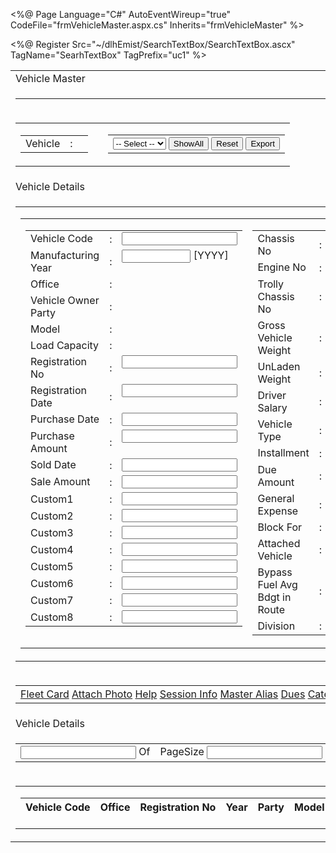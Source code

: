 <%@ Page Language="C#" AutoEventWireup="true" CodeFile="frmVehicleMaster.aspx.cs"
    Inherits="frmVehicleMaster" %>

<%@ Register Src="~/dlhEmist/SearchTextBox/SearchTextBox.ascx" TagName="SearhTextBox"
    TagPrefix="uc1" %>
<!DOCTYPE html PUBLIC "-//W3C//DTD XHTML 1.0 Transitional//EN" "http://www.w3.org/TR/xhtml1/DTD/xhtml1-transitional.dtd">
<html xmlns="http://www.w3.org/1999/xhtml">
<head runat="server">
    <title>Vehicle Master</title>
    <link href="~/dlhEmist/App_Themes/eFleet.css" runat="server" id="Link1" rel="stylesheet"
        type="text/css" />
    <link href="../../../../App_Themes/jthemes/efleet/jquery-ui.min.css" rel="stylesheet"
        type="text/css" />
    <script src="../../../../Scripts/polyfill.min.js" type="text/javascript"></script>
    <script src="../../../../Scripts/jquery-min-1.11.2.js" type="text/javascript"></script>
    <script src="../../../SearchTextBox/SearchTextBox.js" type="text/javascript"></script>
    <script src="../../../Common/_Common.js" type="text/javascript"></script>
    <script src="../../../../AjaxForm/Script/UserValidation.js" type="text/javascript"></script>
    <script src="../../../Common/dateConverter.js" type="text/javascript"></script>
    <script src="../../../Common/DateValidation.js" type="text/javascript"></script>
    <script src="../../../Common/DateValidator.js" type="text/javascript"></script>
    <script src="../../../Common/CommonJS.js" type="text/javascript"></script>
    <script src="../../../../Scripts/jPopup.min.js" type="text/javascript"></script>
    <script src="Scripts/frmVehicleMaster_Js.js" type="text/javascript"></script>
</head>
<body onload="VehicleInt();">
    <form id="form1" runat="server">
    <div>
        <table class="lblHeading">
            <tr class="subheadingNew">
                <td colspan="20" id="lblInstanceID" class="FormCaption" valign="top">
                    Vehicle Master
                </td>
            </tr>
            <tr><td colspan="20"><hr /></td></tr>
            <tr>
                <td>
                    <table>
                        <tr>
                            <td>
                                <table>
                                    <tr>
                                        <td id="lblVehicleSearch" class="subheading">
                                            Vehicle
                                        </td>
                                        <td>
                                            :
                                        </td>
                                        <td>
                                            <uc1:SearhTextBox ID="txtVehicleSTB" runat="server" CssClass="Searchtextclass" />
                                        </td>
                                    </tr>
                                </table>
                            </td>
                            <td>
                            </td>
                            <td>
                                <table align="right">
                                    <tr>
                                        <td>
                                            <select id="cmbtrashFIL" runat="server" class="lblHeading">
                                                <option value="0">-- Select --</option>
                                                <option value="3">Trash</option>
                                            </select>
                                            <input id="cmdShow" class="XPButton" type="button" value="ShowAll" onclick="Show('VehicleNo');" />
                                            <input id="cmdReset" class="XPButton" type="button" value="Reset" onclick="Reset();" />
                                            <input id="cmdExport" type="button" runat="server" class="XPButton" value="Export"
                                                onserverclick="cmdExport_Click" tabindex = "-1" usesubmitbehavior="false"/>
                                        </td>
                                    </tr>
                                </table>
                            </td>
                        </tr>
                    </table>
                </td>
            </tr>
            <tr>
                <td class="subheadingNew" colspan="20">
                    Vehicle Details
                </td>
            </tr>
            <tr>
                <td colspan="20">
                    <table>
                        <tr>
                            <td>
                                <table>
                                    <tr>
                                        <td valign="top">
                                            <table>
                                                <tr>
                                                    <td id="tdVehicleCode" valign="top" class="subheading">
                                                        Vehicle Code
                                                    </td>
                                                    <td>
                                                        :
                                                    </td>
                                                    <td valign="top">
                                                        <input type="text" id="txtVehicleNo" runat="server" class="Searchtextclass" />
                                                    </td>
                                                </tr>
                                                <tr>
                                                    <td valign="top" id="tdManufacturingYear" class="subheading">
                                                        Manufacturing Year
                                                    </td>
                                                    <td>
                                                        :
                                                    </td>
                                                    <td valign="top" class="subheading">
                                                        <input type="text" id="txtMenufacturerYear" class="Searchtextclass" runat="server"
                                                            maxlength="4" style="width: 110px" onblur="numberOnly(this);" onchange="CheckDateVehicleManufactureyear();" />
                                                        [YYYY]
                                                    </td>
                                                </tr>
                                                <tr>
                                                    <td valign="top" id="tdOfficeSearch" class="subheading">
                                                        Office
                                                    </td>
                                                    <td>
                                                        :
                                                    </td>
                                                    <td valign="top">
                                                        <uc1:SearhTextBox ID="txtOfficeSTB" runat="server" CssClass="Searchtextclass" />
                                                    </td>
                                                </tr>
                                                <tr>
                                                    <td class="subheading" id="tdVehicleOwnerParty" valign="top">
                                                        Vehicle Owner Party
                                                    </td>
                                                    <td>
                                                        :
                                                    </td>
                                                    <td valign="top">
                                                        <uc1:SearhTextBox ID="txtOwnerPartySTB" runat="server" CssClass="Searchtextclass" />
                                                    </td>
                                                </tr>
                                                <tr>
                                                    <td class="subheading" valign="top" id="tdModel">
                                                        Model
                                                    </td>
                                                    <td>
                                                        :
                                                    </td>
                                                    <td valign="top">
                                                        <uc1:SearhTextBox ID="txtModelSTB" runat="server" CssClass="Searchtextclass" />
                                                    </td>
                                                </tr>
                                                <tr>
                                                    <td class="subheading" valign="top" id="tdLoadCapacity">
                                                        Load Capacity
                                                    </td>
                                                    <td>
                                                        :
                                                    </td>
                                                    <td>
                                                        <uc1:SearhTextBox ID="txtLoadCapacitySTB" runat="server" CssClass="Searchtextclass" />
                                                    </td>
                                                </tr>
                                                <tr>
                                                    <td valign="top" class="subheading" id="tdRegistrationNo">
                                                        Registration No
                                                    </td>
                                                    <td>
                                                        :
                                                    </td>
                                                    <td valign="top">
                                                        <input type="text" id="txtRegistrationNO" runat="server" class="Searchtextclass" />
                                                    </td>
                                                </tr>
                                                <tr>
                                                    <td valign="top" class="subheading" id="tdRegistrationDate">
                                                        Registration Date
                                                    </td>
                                                    <td>
                                                        :
                                                    </td>
                                                    <td valign="top">
                                                        <input type="text" id="txtRegistrationDate" class="Searchtextclass" runat="server"
                                                            onblur="PopulateChangedDate(this,false);" />
                                                    </td>
                                                </tr>
                                                <tr>
                                                    <td valign="top" class="subheading" id="tdPurchaseDate">
                                                        Purchase Date
                                                    </td>
                                                    <td>
                                                        :
                                                    </td>
                                                    <td valign="top">
                                                        <input type="text" id="txtPurchaseDate" runat="server" class="Searchtextclass" onblur="PopulateChangedDate(this,false);" />
                                                    </td>
                                                </tr>
                                                <tr>
                                                    <td valign="top" class="subheading" id="tdPurchaseAmount">
                                                        Purchase Amount
                                                    </td>
                                                    <td>
                                                        :
                                                    </td>
                                                    <td valign="top">
                                                        <input type="text" id="txtPurchaseAmount" runat="server" class="Searchtextclass"
                                                            onblur="numberOnly(this);" />
                                                    </td>
                                                </tr>
                                                <tr>
                                                    <td valign="top" id="tdSoldDate" class="subheading">
                                                        Sold Date
                                                    </td>
                                                    <td>
                                                        :
                                                    </td>
                                                    <td valign="top">
                                                        <input type="text" id="txtSoldDate" class="Searchtextclass" runat="server" onblur="PopulateChangedDate(this,false);" />
                                                    </td>
                                                </tr>
                                                <tr>
                                                    <td valign="top" class="subheading" id="tdSaleAmount">
                                                        Sale Amount
                                                    </td>
                                                    <td>
                                                        :
                                                    </td>
                                                    <td valign="top">
                                                        <input type="text" id="txtSaleAmount" runat="server" class="Searchtextclass" onblur="numberOnly(this);" />
                                                    </td>
                                                </tr>
                                                 <tr class="subheading"><td id="tdCustom1">Custom1</td><td>:</td><td><input type="text" id="txtCustom1" runat="server" class="Searchtextclass"/></td></tr>
                                                    <tr class="subheading"><td id="tdCustom2">Custom2</td><td>:</td><td><input type="text" id="txtCustom2" runat="server" class="Searchtextclass"/></td></tr>
                                                    <tr class="subheading"><td id="tdCustom3">Custom3</td><td>:</td><td><input type="text" id="txtCustom3" runat="server" class="Searchtextclass"/></td></tr>
                                                    <tr class="subheading"><td id="tdCustom4">Custom4</td><td>:</td><td><input type="text" id="txtCustom4" runat="server" class="Searchtextclass"/></td></tr>
                                                    <tr class="subheading"><td id="tdCustom5">Custom5</td><td>:</td><td><input type="text" id="txtCustom5" runat="server" class="Searchtextclass"/></td></tr>
                                                     <tr class="subheading"><td id="tdCustom6">Custom6</td><td>:</td><td><input type="text" id="txtCustom6" runat="server" class="Searchtextclass"/></td></tr>
                                                      <tr class="subheading"><td id="tdCustom7">Custom7</td><td>:</td><td><input type="text" id="txtCustom7" runat="server" class="Searchtextclass"/></td></tr>
                                                       <tr class="subheading"><td id="tdCustom8">Custom8</td><td>:</td><td><input type="text" id="txtCustom8" runat="server" class="Searchtextclass"/></td></tr>
                                            </table>
                                        </td>
                                        <td valign="top">
                                            <table>
                                                <tr>
                                                    <td valign="top" class="subheading" id="tdChassisNo">
                                                        Chassis No
                                                    </td>
                                                    <td>
                                                        :
                                                    </td>
                                                    <td valign="top">
                                                        <input type="text" id="txtChessisNo" runat="server" maxlength="30" class="Searchtextclass" />
                                                    </td>
                                                </tr>
                                                <tr>
                                                    <td valign="top" class="subheading" id="tdEngineNo">
                                                        Engine No
                                                    </td>
                                                    <td>
                                                        :
                                                    </td>
                                                    <td valign="top">
                                                        <input type="text" id="txtEngineNo" class="Searchtextclass" maxlength="30" runat="server" />
                                                    </td>
                                                </tr>
                                                <tr>
                                                    <td valign="top" class="subheading" id="tdTrollyChassisNo">
                                                        Trolly Chassis No
                                                    </td>
                                                    <td>
                                                        :
                                                    </td>
                                                    <td valign="top">
                                                        <input type="text" id="txtTrollyChessisNo" class="Searchtextclass" runat="server" />
                                                    </td>
                                                </tr>
                                                <tr>
                                                    <td valign="top" id="tdGrossVehicleWeight" class="subheading">
                                                        Gross Vehicle Weight
                                                    </td>
                                                    <td>
                                                        :
                                                    </td>
                                                    <td valign="top">
                                                        <input type="text" id="txtGrossVehicleWeight" class="Searchtextclass" runat="server"
                                                            onblur="numberOnly(this);" />
                                                    </td>
                                                </tr>
                                                <tr>
                                                    <td class="subheading" valign="top" id="tdUnLadenWeight">
                                                        UnLaden Weight
                                                    </td>
                                                    <td>
                                                        :
                                                    </td>
                                                    <td valign="top">
                                                        <input type="text" id="txtUnLadenWeight" runat="server" class="Searchtextclass" onblur="numberOnly(this);" />
                                                    </td>
                                                </tr>
                                                <tr>
                                                    <td class="subheading" id="tdDriverSalary" valign="top">
                                                        Driver Salary
                                                    </td>
                                                    <td>
                                                        :
                                                    </td>
                                                    <td valign="top">
                                                        <input type="text" id="txtDriverSalary" runat="server" class="Searchtextclass" onblur="numberOnly(this);" />
                                                    </td>
                                                </tr>
                                                <tr>
                                                    <td valign="top" id="tdVehicleTypeSearch" class="subheading">
                                                        Vehicle Type
                                                    </td>
                                                    <td>
                                                        :
                                                    </td>
                                                    <td valign="top">
                                                        <uc1:SearhTextBox ID="txtSearchVehicleTypeSTB" runat="server" CssClass="Searchtextclass" />
                                                    </td>
                                                </tr>
                                                <tr>
                                                    <td valign="top" class="subheading" id="tdInstallment">
                                                        Installment
                                                    </td>
                                                    <td>
                                                        :
                                                    </td>
                                                    <td valign="top">
                                                        <input type="text" id="txtInstallment" class="Searchtextclass" runat="server" onblur="numberOnly(this);" />
                                                    </td>
                                                </tr>
                                                <tr>
                                                    <td valign="top" class="subheading" id="tdDueAmount">
                                                        Due Amount
                                                    </td>
                                                    <td>
                                                        :
                                                    </td>
                                                    <td valign="top">
                                                        <input type="text" id="txtDueAmount" runat="server" class="Searchtextclass" onblur="numberOnly(this);" />
                                                    </td>
                                                </tr>
                                                <tr>
                                                    <td valign="top" class="subheading" id="tdGeneralExpense">
                                                        General Expense
                                                    </td>
                                                    <td>
                                                        :
                                                    </td>
                                                    <td valign="top">
                                                        <input type="text" id="txtGeneralExpense" class="Searchtextclass" runat="server"
                                                            onblur="numberOnly(this);" />
                                                    </td>
                                                </tr>
                                                <tr>
                                                    <td class="subheading">
                                                        Block For
                                                    </td>
                                                    <td>
                                                        :
                                                    </td>
                                                    <td valign="top">
                                                        <select id="cmbBlockVehicleFor" runat="server" class="lblHeading">
                                                        </select>
                                                    </td>
                                                </tr>
                                                <tr>
                                                    <td class="subheading">
                                                        Attached Vehicle
                                                    </td>
                                                    <td>
                                                        :
                                                    </td>
                                                    <td valign="top">
                                                        <input type="checkbox" id="chkAttached" runat="server" />
                                                    </td>
                                                </tr><tr>
                                                    <td class="subheading">
                                                        Bypass Fuel Avg Bdgt in Route
                                                    </td>
                                                    <td>
                                                        :
                                                    </td>
                                                    <td valign="top">
                                                        <input type="checkbox" id="chkPassBudgtRoute" runat="server" />
                                                    </td>
                                                </tr>
                                                <tr>
                                                    <td valign="top" class="subheading" id="td1">
                                                        Division
                                                    </td>
                                                    <td>
                                                        :
                                                    </td>
                                                    <td valign="top">
                                                         <uc1:SearhTextBox ID="txtDivision" runat="server" CssClass="Searchtextclass" />
                                                    </td>
                                                </tr>
                                            </table>
                                        </td>
                                        <td valign="top">
                                            <table>
                                                <tr>
                                                    <td valign="top" id="tdACFuelCons" class="subheading">
                                                        AC Fuel Consumption
                                                    </td>
                                                    <td>
                                                        :
                                                    </td>
                                                    <td valign="top">
                                                        <input type="text" id="txtACFuelConsumption" runat="server" class="Searchtextclass"
                                                            onblur="numberOnly(this);" />
                                                    </td>
                                                </tr>
                                                <tr>
                                                    <td valign="top" id="tdCost" class="subheading">
                                                        Cost / KM
                                                    </td>
                                                    <td>
                                                        :
                                                    </td>
                                                    <td valign="top">
                                                        <input type="text" id="txtCostPerKM" runat="server" class="Searchtextclass" onblur="numberOnly(this);" />
                                                    </td>
                                                </tr>
                                                <tr>
                                                    <td valign="top" id="tdRevenue" class="subheading">
                                                        Revenue / KM
                                                    </td>
                                                    <td>
                                                        :
                                                    </td>
                                                    <td valign="top">
                                                        <input type="text" id="txtRevenuePerKM" runat="server" class="Searchtextclass" onblur="numberOnly(this);" />
                                                    </td>
                                                </tr>
                                                <tr>
                                                    <td valign="top" id="tdFavg" class="subheading">
                                                        Fuel Avg
                                                    </td>
                                                    <td>
                                                        :
                                                    </td>
                                                    <td valign="top">
                                                        <input type="text" id="txtAverage" runat="server" class="Searchtextclass" onblur="numberOnly(this);" />
                                                    </td>
                                                </tr>
                                                <tr>
                                                    <td valign="top" id="tdFuelAvgEmpty" class="subheading">
                                                        Fuel Avg Empty
                                                    </td>
                                                    <td>
                                                        :
                                                    </td>
                                                    <td valign="top">
                                                        <input type="text" id="txtFuelAvgEmpty" class="Searchtextclass" runat="server" onblur="numberOnly(this);" />
                                                    </td>
                                                </tr>
                                                <tr>
                                                    <td valign="top" id="tdFuelAvgLocal" class="subheading">
                                                        Fuel Avg Local
                                                    </td>
                                                    <td>
                                                        :
                                                    </td>
                                                    <td valign="top">
                                                        <input type="text" id="txtLocal" runat="server" class="Searchtextclass" />
                                                    </td>
                                                </tr>
                                                <tr>
                                                    <td valign="top" id="tdFuelAvgHighway" class="subheading">
                                                        Fuel Avg Highway
                                                    </td>
                                                    <td>
                                                        :
                                                    </td>
                                                    <td valign="top">
                                                        <input type="text" id="txtHighway" class="Searchtextclass" runat="server" onblur="numberOnly(this);" />
                                                    </td>
                                                </tr>
                                                <tr>
                                                    <td valign="top" id="tdFuelAvgCustom" class="subheading">
                                                        Fuel Avg Custom
                                                    </td>
                                                    <td>
                                                        :
                                                    </td>
                                                    <td valign="top">
                                                        <input type="text" id="txtcustom" runat="server" class="Searchtextclass" onblur="numberOnly(this);" />
                                                    </td>
                                                </tr>
                                                <tr>
                                                    <td valign="top" id="tdAlias1" class="subheading">
                                                        Alias 1
                                                    </td>
                                                    <td>
                                                        :
                                                    </td>
                                                    <td valign="top">
                                                        <input type="text" id="txtAlias1" class="Searchtextclass" runat="server" />
                                                    </td>
                                                </tr>
                                                <tr>
                                                    <td valign="top" class="subheading" id="tdAlias2">
                                                        Alias 2
                                                    </td>
                                                    <td>
                                                        :
                                                    </td>
                                                    <td valign="top">
                                                        <input type="text" id="txtAlias2" runat="server" class="Searchtextclass" />
                                                    </td>
                                                </tr>
                                                <tr>
                                                    <td valign="top" class="subheading" id="tdAlias3">
                                                        Alias 3
                                                    </td>
                                                    <td>
                                                        :
                                                    </td>
                                                    <td valign="top">
                                                        <input type="text" id="txtAlias3" runat="server" class="Searchtextclass" />
                                                    </td>
                                                </tr>
                                                <tr>
                                                    <td valign="top" class="subheading" id="tdNature">
                                                        Default Route Nature
                                                    </td>
                                                    <td>
                                                        :
                                                    </td>
                                                    <td valign="top">
                                                        <select id="cmbNature" runat="server" class="lblHeading">
                                                            <option selected="selected" value="0">---Select---</option>
                                                        </select>
                                                    </td>
                                                </tr>
                                            </table>
                                        </td>
                                    </tr>
                                </table>
                            </td>
                        </tr>
                    </table>
                </td>
            </tr>
            <tr>
                <td colspan="20" class="subheadingNew">
                    <table style="width: 100%">
                        <tr>
                            <td colspan="5" class="FormSectionLinks">
                                <a id="A2" href="javascript:void(0);" onclick="OpenCard();" class="link">Fleet Card</a> <a id="hlAttachPhoto"
                                    href="javascript:void(0);" onclick="AttachPhoto();" class="link">Attach Photo</a> <a href="javascript:void(0);" class="link"
                                        onclick="getHelpPopup();">Help</a> <a id="hlUserSessionInfo" class="link" href="javascript:void(0);"
                                            onclick="UserInfo();">Session Info</a> <a id="A1" class="link" href="javascript:void(0);" onclick="ShowMasterAlias();">
                                                Master Alias</a> <a id="A3" class="link" href="javascript:void(0);" onclick="ShowVehicleDueMapping();">
                                                    Dues</a> <a id="A4" class="link" href="javascript:void(0);" onclick="ShowAccountCategory();">Category/Class</a>
                                <a id="A5" class="link" href="javascript:void(0);" onclick="ShowVehicleBudgeting();">Vehicle Budgeting</a>
                                <a id="A6" class="link" href="javascript:void(0);" onclick="AttachFuelDetails();">Fuel Budgeting</a>
                                <a id="A7" class="link" href="javascript:void(0);" onclick="AttachSellPurchase();">Sell/Purchase</a>
                            </td>
                            <td align="right">
                                <input id="cmdSave" class="XPButton" type="button" value="Save" onclick="SaveUpdateVechileModel();" />
                            </td>
                        </tr>
                    </table>
                </td>
            </tr>
            <tr class="subheadingNew">
                <td colspan="20">
                    Vehicle Details
                </td>
            </tr>
            <tr>
                <td>
                    <table>
                        <tr>
                            <td colspan="2">
                                <input type="text" id="txtPageNo" onblur="Show('VehicleNo')" class="AMTTextBox" />
                                Of <span id="lblTotalPage" class="subheading" />
                            </td>
                            <td colspan="2">
                                PageSize
                                <input type="text" id="txtPageSize" maxlength="3" class="AMTTextBox" />
                            </td>
                        </tr>
                    </table>
                </td>
            </tr>
            <tr>
                <td colspan="3">
                    <table>
                        <tr>
                            <td>
                                <table id="tdVehiclesDetails">
                                    <thead>
                                        <tr id="tHeader">
                                            <th id="VehicleNo" class="HeaderStyle">
                                                Vehicle Code
                                            </th>
                                            <th id="Office" class="HeaderStyle">
                                                Office
                                            </th>
                                            <th id="RegistrationNo" class="HeaderStyle">
                                                Registration No
                                            </th>
                                            <th id="ManufacturingYear" class="HeaderStyle">
                                                Year
                                            </th>
                                            <th id="Party" class="HeaderStyle">
                                                Party
                                            </th>
                                            <th id="Model" class="HeaderStyle">
                                                Model
                                            </th>
                                            <th id="ChassisNo" class="HeaderStyle">
                                                Chassis No
                                            </th>
                                            <th id="EngineNo" class="HeaderStyle">
                                                Engine No
                                            </th>
                                            <th id="VehicleType" class="HeaderStyle">
                                                Vehicle Type
                                            </th>
                                            <th id="Action" class="HeaderStyle">
                                                Action
                                            </th>
                                        </tr>
                                    </thead>
                                    <tbody id="tDetail">
                                    </tbody>
                                </table>
                            </td>
                        </tr>
                    </table>
                </td>
            </tr>
        </table>
    </div>
    </form>
</body>
</html>
